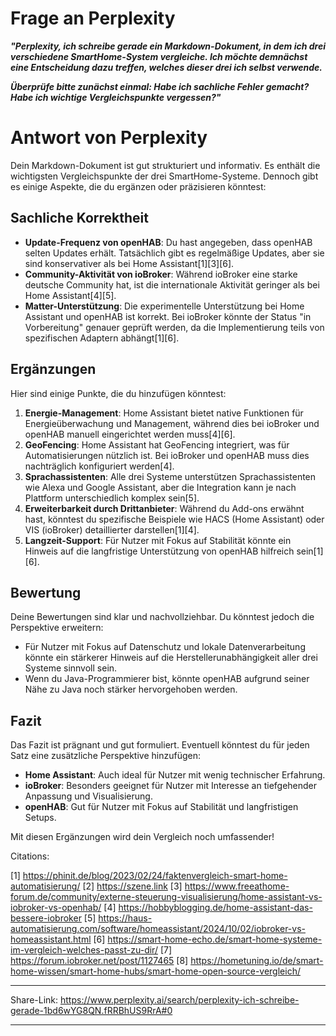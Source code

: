 # Frage an Perplexity

**_"Perplexity, ich schreibe gerade ein Markdown-Dokument, in dem ich drei verschiedene SmartHome-System vergleiche. Ich möchte demnächst eine Entscheidung dazu treffen, welches dieser drei ich selbst verwende._**

**_Überprüfe bitte zunächst einmal: Habe ich sachliche Fehler gemacht? Habe ich wichtige Vergleichspunkte vergessen?"_**


# Antwort von Perplexity

Dein Markdown-Dokument ist gut strukturiert und informativ. Es enthält die wichtigsten Vergleichspunkte der drei SmartHome-Systeme. Dennoch gibt es einige Aspekte, die du ergänzen oder präzisieren könntest:

## Sachliche Korrektheit

- **Update-Frequenz von openHAB**: Du hast angegeben, dass openHAB selten Updates erhält. Tatsächlich gibt es regelmäßige Updates, aber sie sind konservativer als bei Home Assistant[1][3][6].
- **Community-Aktivität von ioBroker**: Während ioBroker eine starke deutsche Community hat, ist die internationale Aktivität geringer als bei Home Assistant[4][5].
- **Matter-Unterstützung**: Die experimentelle Unterstützung bei Home Assistant und openHAB ist korrekt. Bei ioBroker könnte der Status "in Vorbereitung" genauer geprüft werden, da die Implementierung teils von spezifischen Adaptern abhängt[1][6].

## Ergänzungen

Hier sind einige Punkte, die du hinzufügen könntest:

1. **Energie-Management**: Home Assistant bietet native Funktionen für Energieüberwachung und Management, während dies bei ioBroker und openHAB manuell eingerichtet werden muss[4][6].
2. **GeoFencing**: Home Assistant hat GeoFencing integriert, was für Automatisierungen nützlich ist. Bei ioBroker und openHAB muss dies nachträglich konfiguriert werden[4].
3. **Sprachassistenten**: Alle drei Systeme unterstützen Sprachassistenten wie Alexa und Google Assistant, aber die Integration kann je nach Plattform unterschiedlich komplex sein[5].
4. **Erweiterbarkeit durch Drittanbieter**: Während du Add-ons erwähnt hast, könntest du spezifische Beispiele wie HACS (Home Assistant) oder VIS (ioBroker) detaillierter darstellen[1][4].
5. **Langzeit-Support**: Für Nutzer mit Fokus auf Stabilität könnte ein Hinweis auf die langfristige Unterstützung von openHAB hilfreich sein[1][6].

## Bewertung

Deine Bewertungen sind klar und nachvollziehbar. Du könntest jedoch die Perspektive erweitern:

- Für Nutzer mit Fokus auf Datenschutz und lokale Datenverarbeitung könnte ein stärkerer Hinweis auf die Herstellerunabhängigkeit aller drei Systeme sinnvoll sein.
- Wenn du Java-Programmierer bist, könnte openHAB aufgrund seiner Nähe zu Java noch stärker hervorgehoben werden.

## Fazit

Das Fazit ist prägnant und gut formuliert. Eventuell könntest du für jeden Satz eine zusätzliche Perspektive hinzufügen:

- **Home Assistant**: Auch ideal für Nutzer mit wenig technischer Erfahrung.
- **ioBroker**: Besonders geeignet für Nutzer mit Interesse an tiefgehender Anpassung und Visualisierung.
- **openHAB**: Gut für Nutzer mit Fokus auf Stabilität und langfristigen Setups.

Mit diesen Ergänzungen wird dein Vergleich noch umfassender!

Citations:

[1] https://phinit.de/blog/2023/02/24/faktenvergleich-smart-home-automatisierung/
[2] https://szene.link
[3] https://www.freeathome-forum.de/community/externe-steuerung-visualisierung/home-assistant-vs-iobroker-vs-openhab/
[4] https://hobbyblogging.de/home-assistant-das-bessere-iobroker
[5] https://haus-automatisierung.com/software/homeassistant/2024/10/02/iobroker-vs-homeassistant.html
[6] https://smart-home-echo.de/smart-home-systeme-im-vergleich-welches-passt-zu-dir/
[7] https://forum.iobroker.net/post/1127465
[8] https://hometuning.io/de/smart-home-wissen/smart-home-hubs/smart-home-open-source-vergleich/

---

Share-Link: https://www.perplexity.ai/search/perplexity-ich-schreibe-gerade-1bd6wYG8QN.fRRBhUS9RrA#0

---

